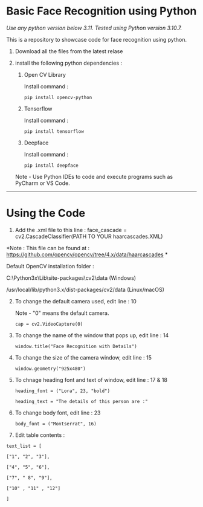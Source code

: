 # Basic Face Recognition using Python

*Use any python version below 3.11. Tested using Python version 3.10.7.*

This is a repository to showcase code for face recognition using python.

1. Download all the files from the latest relase

2. install the following python dependencies : 
     
     1. Open CV Library
       
        Install command :

        ```pip install opencv-python```

    3. Tensorflow

       Install command :

       ```pip install tensorflow```

   4. Deepface

      Install command :

      ```pip install deepface```
  


   Note - Use Python IDEs to code and execute programs such as PyCharm or VS Code.

_____________________________________________________________________________________________________________________________________________________________________________________________________________

# **Using the Code**


1. Add the .xml file to this line :
face_cascade = cv2.CascadeClassifier(PATH TO YOUR haarcascades.XML)

*Note : This file can be found at : https://github.com/opencv/opencv/tree/4.x/data/haarcascades *

Default OpenCV installation folder : 

C:\Python3x\Lib\site-packages\cv2\data (Windows)

/usr/local/lib/python3.x/dist-packages/cv2/data (Linux/macOS)


2. To change the default camera used, edit line : 10
  
   Note - "0" means the default camera.

   ```cap = cv2.VideoCapture(0)```

3. To change the name of the window that pops up, edit line : 14

    ```window.title("Face Recognition with Details")```

4. To change the size of the camera window, edit line : 15

    ```window.geometry("925x480")```

5. To chnage heading font and text of window, edit line : 17 & 18

    ```heading_font = ("Lora", 23, "bold")```

    ```heading_text = "The details of this person are :"```

6. To change body font, edit line : 23

   ```body_font = ("Montserrat", 16)``` 

7. Edit table contents :

  ```text_list = [```

   ```["1", "2", "3"],```

   ```["4", "5", "6"],```

   ```["7", " 8", "9"],```

   ```["10" , "11" , "12"]```

   ```]```


